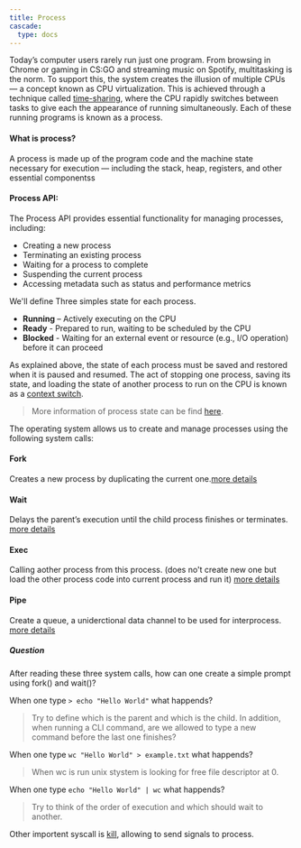 ```yaml
---
title: Process
cascade:
  type: docs
---
```


Today’s computer users rarely run just one program. From browsing in Chrome or
gaming in CS:GO and streaming music on Spotify, multitasking is the norm. To
support this, the system creates the illusion of multiple CPUs — a concept known
as CPU virtualization. This is achieved through a technique called
[time-sharing](https://www.geeksforgeeks.org/operating-systems/time-sharing-operating-system/),
where the CPU rapidly switches between tasks to give each the appearance of
running simultaneously. Each of these running programs is known as a process.

#### What is process?

A process is made up of the program code and the machine state necessary for
execution — including the stack, heap, registers, and other essential
componentss

#### Process API:

The Process API provides essential functionality for managing processes,
including:

- Creating a new process
- Terminating an existing process
- Waiting for a process to complete
- Suspending the current process
- Accessing metadata such as status and performance metrics

We'll define Three simples state for each process.

- **Running** – Actively executing on the CPU
- **Ready** - Prepared to run, waiting to be scheduled by the CPU
- **Blocked** - Waiting for an external event or resource (e.g., I/O operation)
  before it can proceed

As explained above, the state of each process must be saved and restored when it
is paused and resumed. The act of stopping one process, saving its state, and
loading the state of another process to run on the CPU is known as a
[context switch](https://en.wikipedia.org/wiki/Context_switch).

> More information of process state can be find [here](TODO).

The operating system allows us to create and manage processes using the
following system calls:

#### Fork

Creates a new process by duplicating the current
one.[more details](https://man7.org/linux/man-pages/man2/fork.2.html)

#### Wait

Delays the parent’s execution until the child process finishes or terminates.
[more details](https://man7.org/linux/man-pages/man2/wait.2.html)

#### Exec

Calling aother process from this process. (does no't create new one but load the
other process code into current process and run it)
[more details](https://man7.org/linux/man-pages/man3/exec.3.html)

#### Pipe

Create a queue, a uniderctional data channel to be used for interprocess.
[more details](https://man7.org/linux/man-pages/man2/pipe.2.html)

##### Question

After reading these three system calls, how can one create a simple prompt using
fork() and wait()?

When one type `> echo "Hello World"` what happends?

> Try to define which is the parent and which is the child. In addition, when
> running a CLI command, are we allowed to type a new command before the last
> one finishes?

When one type `wc "Hello World" > example.txt` what happends?

> When wc is run unix stystem is looking for free file descriptor at 0.

When one type `echo "Hello World" | wc` what happends?

> Try to think of the order of execution and which should wait to another.

Other importent syscall is
[kill](https://man7.org/linux/man-pages/man2/kill.2.html), allowing to send
signals to process.
